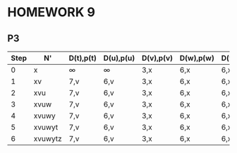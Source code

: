 # HOMEWORK 9

## P3  

| Step | N'      | D(t),p(t) | D(u),p(u) | D(v),p(v) | D(w),p(w) | D(y),p(y) | D(z),p(z) |
| ---- | ------- | --------- | --------- | --------- | --------- | --------- | --------- |
| 0    | x       | ∞         | ∞         | 3,x       | 6,x       | 6,x       | 8,x       |
| 1    | xv      | 7,v       | 6,v       | 3,x       | 6,x       | 6,x       | 8,x       |
| 2    | xvu     | 7,v       | 6,v       | 3,x       | 6,x       | 6,x       | 8,x       |
| 3    | xvuw    | 7,v       | 6,v       | 3,x       | 6,x       | 6,x       | 8,x       |
| 4    | xvuwy   | 7,v       | 6,v       | 3,x       | 6,x       | 6,x       | 8,x       |
| 5    | xvuwyt  | 7,v       | 6,v       | 3,x       | 6,x       | 6,x       | 8,x       |
| 6    | xvuwytz | 7,v       | 6,v       | 3,x       | 6,x       | 6,x       | 8,x       |

